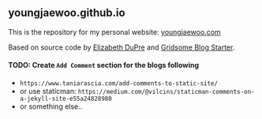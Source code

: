 ## youngjaewoo.github.io

This is the repository for my personal website: [youngjaewoo.com](http://youngjaewoo.github.io)

Based on source code by [Elizabeth DuPre](https://github.com/emdupre/emdupre.github.io) and [Gridsome Blog Starter](https://github.com/gridsome/gridsome-starter-blog).


#### TODO: Create `Add Comment` section for the blogs following
- `https://www.taniarascia.com/add-comments-to-static-site/`
- or use staticman: `https://medium.com/@vilcins/staticman-comments-on-a-jekyll-site-e55a24828980`
- or something else..
